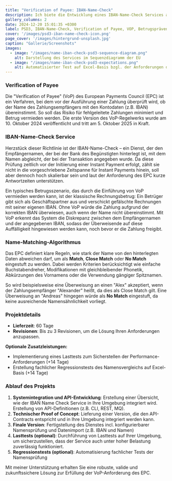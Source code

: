 ```yaml
---
title: "Verification of Payee: IBAN-Name-Check"
description: Ich biete die Entwicklung eines IBAN-Name-Check Services an, um die Anforderungen an Verification of Payee (VoP) aus PSD3 zu erfüllen. Hierbei erfülle ich die API-Spezifikationen und die vorgegebenen Anforderungen an die Namensprüfung.
gallery_columns: 2
date: 2024-12-20 15:01:35 +0300
label: PSD3, IBAN-Name-Check, Verification of Payee, VOP, Betrugsprävention
cover: '/images/psd3-iban-name-check-icon.png'
page_cover: '/images/hintergrund-unsplash.jpg' 
caption: "Gallerie/Screenshots"
images:
  - image: "/images/name-iban-check-psd3-sequence-diagram.png"
    alt: Darstellung des Services im Sequenzdiagramm der EU
  - image: "/images/name-iban-check-psd3-expectations.png"
    alt: Automatisierter Test auf Excel-Basis bzgl. der Anforderungen der Namensprüfung
---
```


### Verification of Payee

Die "Verification of Payee" (VoP) des European Payments Council (EPC) ist ein Verfahren, bei dem vor der Ausführung einer Zahlung überprüft wird, ob der Name des Zahlungsempfängers mit den Kontodaten (z.B. IBAN) übereinstimmt. So soll das Risiko für fehlgeleitete Zahlungen minimiert und Betrug vermieden werden. Die erste Version des VoP-Regelwerks wurde am 10. Oktober 2024 veröffentlicht und tritt am 5. Oktober 2025 in Kraft.

### IBAN-Name-Check Service

Herzstück dieser Richtlinie ist der IBAN-Name-Check – ein Dienst, der den Empfängernamen, der bei der Bank des Begünstigten hinterlegt ist, mit dem Namen abgleicht, der bei der Transaktion angegeben wurde. Da diese Prüfung zeitlich vor der Initiierung einer Instant Payment erfolgt, zählt sie nicht in die vorgeschriebene Zeitspanne für Instant Payments hinein, soll aber dennoch hoch skalierbar sein und laut der Anforderung des EPC kurze Antwortzeiten unterstützen.

Ein typisches Betrugsszenario, das durch die Einführung von VoP vermieden werden kann, ist der klassische Rechnungsbetrug: Ein Betrüger gibt sich als Geschäftspartner aus und verschickt gefälschte Rechnungen mit seiner eigenen IBAN. Ohne VoP würde die Zahlung aufgrund der korrekten IBAN überwiesen, auch wenn der Name nicht übereinstimmt. Mit VoP erkennt das System die Diskrepanz zwischen dem Empfängernamen und der angegebenen IBAN, sodass der Überweisende auf diese Auffälligkeit hingewiesen werden kann, noch bevor er die Zahlung freigibt.

### Name-Matching-Algorithmus

Das EPC definiert klare Regeln, wie stark der Name von den hinterlegten Daten abweichen darf, um als **Match**, **Close Match** oder **No Match** eingestuft zu werden. Dabei werden Kriterien berücksichtigt wie einfache Buchstabendreher, Modifikationen mit gleichbleibender Phonetik, Abkürzungen des Vornamens oder die Verwendung gängiger Spitznamen.

So wird beispielsweise eine Überweisung an einen "Alex" akzeptiert, wenn der Zahlungsempfänger "Alexander" heißt, da dies als Close Match gilt. Eine Überweisung an "Andreas" hingegen würde als **No Match** eingestuft, da keine ausreichende Namensähnlichkeit vorliegt.

### Projektdetails

- **Lieferzeit**: 60 Tage
- **Revisionen**: Bis zu 3 Revisionen, um die Lösung Ihren Anforderungen anzupassen.

**Optionale Zusatzleistungen:**
- Implementierung eines Lasttests zum Sicherstellen der Performance-Anforderungen (+14 Tage)
- Erstellung fachlicher Regressionstests des Namensvergleichs auf Excel-Basis (+14 Tage)

### Ablauf des Projekts

1. **Systemintegration und API-Entwicklung**: Erstellung einer Übersicht, wie der IBAN Name Check Service in Ihre Umgebung integriert wird. Erstellung von API-Definitionen (z.B. CLI, REST, MQ).
2. **Technischer Proof of Concept**: Lieferung einer Version, die den API-Contracts entspricht und in Ihre Umgebung integriert werden kann.
3. **Finale Version**: Fertigstellung des Dienstes incl. konfigurierbarer Namensprüfung und Datenimport (z.B. IBAN und Namen)
4. **Lasttests (optional)**: Durchführung von Lasttests auf Ihrer Umgebung, um sicherzustellen, dass der Service auch unter hoher Belastung zuverlässig funktioniert.
5. **Regressionstests (optional)**: Automatisierung fachlicher Tests der Namensprüfung

Mit meiner Unterstützung erhalten Sie eine robuste, valide und zukunftssichere Lösung zur Erfüllung der VoP-Anforderung des EPC.
